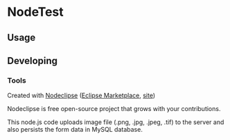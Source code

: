 
# NodeTest

## Usage

## Developing

### Tools

Created with [Nodeclipse](https://github.com/Nodeclipse/nodeclipse-1)
 ([Eclipse Marketplace](http://marketplace.eclipse.org/content/nodeclipse), [site](http://www.nodeclipse.org))   

Nodeclipse is free open-source project that grows with your contributions.


This node.js code uploads image file (.png, .jpg, .jpeg, .tif) to the server and also persists the form data in MySQL database. 
